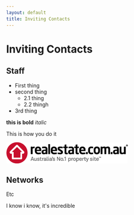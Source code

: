 ```yaml
---
layout: default
title: Inviting Contacts
---
```




# Inviting Contacts


## Staff

* First thing
* second thing
	* 2.1 thing
	* 2.2 thingh
* 3rd thing

**this is bold**
_italic_


This is how you do it

![Residential logo](/help/images/resi-logo.png)

## Networks

Etc

I know i know, it's incredible
